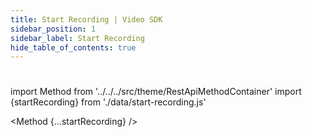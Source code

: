```yaml
---
title: Start Recording | Video SDK
sidebar_position: 1
sidebar_label: Start Recording
hide_table_of_contents: true
---
```


#

import Method from '../../../src/theme/RestApiMethodContainer'
import {startRecording} from './data/start-recording.js'

<Method
{...startRecording}
/>
